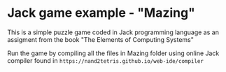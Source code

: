 # Jack game example - "Mazing"

This is a simple puzzle game coded in Jack programming language as an assigment from the book "The Elements of Computing Systems"

Run the game by compiling all the files in Mazing folder using online Jack compiler found in `https://nand2tetris.github.io/web-ide/compiler`

